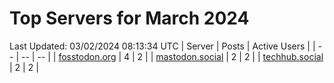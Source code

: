 # Top Servers for March 2024
Last Updated: 03/02/2024 08:13:34 UTC
| Server | Posts | Active Users |
| -- | -- | -- |
| [fosstodon.org](https://fosstodon.org/tags/PowerShell) | 4 | 2 |
| [mastodon.social](https://mastodon.social/tags/PowerShell) | 2 | 2 |
| [techhub.social](https://techhub.social/tags/PowerShell) | 2 | 2 |
